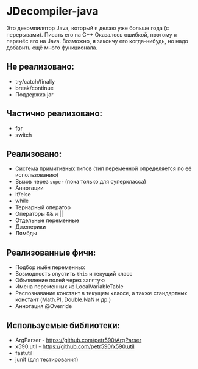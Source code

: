 # JDecompiler-java
Это декомпилятор Java, который я делаю уже больше года (с перерывами).
Писать его на C++ Оказалось ошибкой, поэтому я перенёс его на Java.
Возможно, я закончу его когда-нибудь, но надо добавить ещё много функционала.

## Не реализовано:
- try/catch/finally
- break/continue
- Поддержка jar

## Частично реализовано:
- for
- switch

## Реализовано:
- Система примитивных типов (тип переменной определяется по её использованию)
- Вызов через `super` (пока только для суперкласса)
- Аннотации
- if/else
- while
- Тернарный оператор
- Операторы && и ||
- Отдельные переменные
- Дженерики
- Лямбды

## Реализованные фичи:
- Подбор имён переменных
- Возмодность опустить `this` и текущий класс
- Объявление полей через запятую
- Имена переменных из LocalVariableTable
- Распознавание констант в текущем классе, а также стандартных констант (Math.PI, Double.NaN и др.)
- Аннотация @Override

## Используемые библиотеки:
- ArgParser - https://github.com/petr590/ArgParser
- x590.util - https://github.com/petr590/x590.util
- fastutil
- junit (для тестирования)
